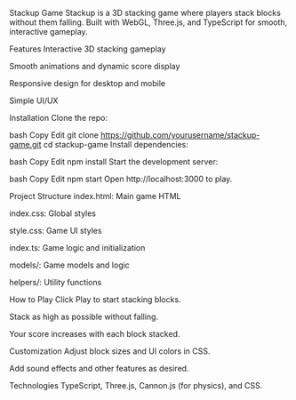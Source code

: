 Stackup Game
Stackup is a 3D stacking game where players stack blocks without them falling. Built with WebGL, Three.js, and TypeScript for smooth, interactive gameplay.

Features
Interactive 3D stacking gameplay

Smooth animations and dynamic score display

Responsive design for desktop and mobile

Simple UI/UX

Installation
Clone the repo:

bash
Copy
Edit
git clone https://github.com/yourusername/stackup-game.git
cd stackup-game
Install dependencies:

bash
Copy
Edit
npm install
Start the development server:

bash
Copy
Edit
npm start
Open http://localhost:3000 to play.

Project Structure
index.html: Main game HTML

index.css: Global styles

style.css: Game UI styles

index.ts: Game logic and initialization

models/: Game models and logic

helpers/: Utility functions

How to Play
Click Play to start stacking blocks.

Stack as high as possible without falling.

Your score increases with each block stacked.

Customization
Adjust block sizes and UI colors in CSS.

Add sound effects and other features as desired.

Technologies
TypeScript, Three.js, Cannon.js (for physics), and CSS.

